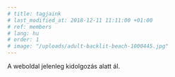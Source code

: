 ```yaml
---
# title: tagjaink
# last_modified_at: 2018-12-11 11:11:00 +01:00
# ref: members
# lang: hu
# order: 1
# image: "/uploads/adult-backlit-beach-1000445.jpg"
---
```


A weboldal jelenleg kidolgozás alatt ál.
